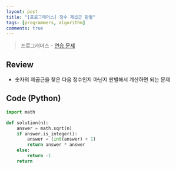 ```yaml
---
layout: post
title: "[프로그래머스] 정수 제곱근 판별"
tags: [programmers, algorithm]
comments: true
---
```

> 프로그래머스 - [연습 문제](https://programmers.co.kr/learn/courses/30/lessons/12934)

## Review

* 숫자의 제곱근을 찾은 다음 정수인지 아닌지 판별해서 계산하면 되는 문제

## Code (Python)

```python
import math

def solution(n):
    answer = math.sqrt(n)
    if answer.is_integer():
        answer = (int(answer) + 1)
        return answer * answer
    else:
        return -1
    return
```
